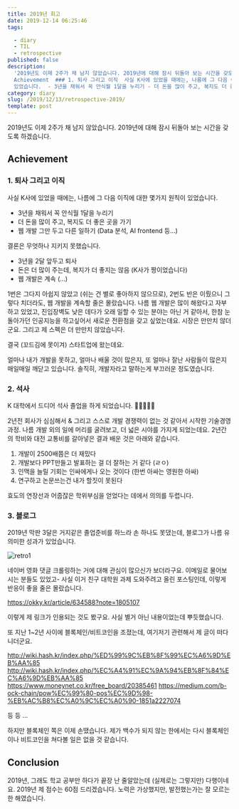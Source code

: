 ```yaml
---
title: 2019년 회고
date: 2019-12-14 06:25:46
tags:

  - diary
  - TIL
  - retrospective
published: false
description:
  '2019년도 이제 2주가 채 남지 않았습니다. 2019년에 대해 잠시 뒤돌아 보는 시간을 갖도록 하겠습니다. ##
  Achievement  ### 1. 퇴사 그리고 이직  사실 K사에 있었을 때에는, 나름에 그 다음 이직에 대한 몇가지 원칙이
  있었습니다.  - 3년을 채워서 꼭 안식월 1달을 누리기 - 더 돈을 많이 주고, 복지도 더 좋은 곳을 가기 - 웹...'
category: diary
slug: /2019/12/13/retrospective-2019/
template: post
---
```


2019년도 이제 2주가 채 남지 않았습니다. 2019년에 대해 잠시 뒤돌아 보는 시간을 갖도록 하겠습니다.

## Achievement

### 1. 퇴사 그리고 이직

사실 K사에 있었을 때에는, 나름에 그 다음 이직에 대한 몇가지 원칙이 있었습니다.

- 3년을 채워서 꼭 안식월 1달을 누리기
- 더 돈을 많이 주고, 복지도 더 좋은 곳을 가기
- 웹 개발 그만 두고 다른 일하기 (Data 분석, AI frontend 등...)

결론은 무엇하나 지키지 못했습니다.

- 3년을 2달 앞두고 퇴사
- 돈은 더 많이 주는데, 복지가 더 좋지는 않음 (K사가 짱이었습니다)
- 웹 개발은 계속 (...)

1번은 그다지 아쉽지 않았고 (쉬는 건 별로 좋아하지 않으므로),
2번도 반은 이뤘으니 그렇다 치더라도,
웹 개발을 계속할 줄은 몰랐습니다. 나름 웹 개발은 많이 해왔다고 자부하고 있었고, 진입장벽도 낮은 데다가 오래 일할 수 있는 분야는 아닌 거 같아서, 한참 눈돌아가던 인공지능을 하고싶어서 새로운 전환점을 갖고 싶었는데요. 시장은 만만치 않더군요. 그리고 제 스펙은 더 만만치 않았습니다.

결국 (꼬드김에 못이겨) 스타트업에 왔는데요.

얼마나 내가 개발을 못하고, 얼마나 배울 것이 많은지, 또 얼마나 잘난 사람들이 많은지 매일매일 깨닫고 있습니다.
솔직히, 개발자라고 말하는게 부끄러운 정도였습니다.

### 2. 석사

K 대학에서 드디어 석사 졸업을 하게 되었습니다. 🚀🚀🚀🚀🚀

2년전 회사가 심심해서 & 그리고 스스로 개발 경쟁력이 없는 것 같아서 시작한 기술경영과정. 나름 개발 외의 일에 머리를 굴려보고, 더 넓은 시야를 가지게 되었는데요. 2년간의 학비와 대전 교통비를 갈아넣은 결과 배운 것은 아래와 같습니다.

1. 개발이 2500배쯤은 더 재밌다
2. 개발보다 PPT만들고 발표하는 걸 더 잘하는 거 같다 (ㄹㅇ)
3. 인맥을 늘릴 기회는 인싸에게나 오는 것이다 (한번 아싸는 영원한 아싸)
4. 연구하고 논문쓰는건 내가 할짓이 못된다

효도의 연장선과 어줍잖은 학위부심을 얻었다는 데에서 의의를 두렵니다.

### 3. 블로그

2019년 막판 3달은 거지같은 졸업준비를 하느라 손 하나도 못댔는데, 블로그가 나름 유의미한 성과가 있었습니다.

![retro1](../images/retro1.png)

네이버 영화 댓글 크롤링하는 거에 대해 관심이 많으신가 보더라구요. 이메일로 물어보시는 분들도 있었고- 사실 이거 친구 대학원 과제 도와주려고 올린 포스팅인데, 이렇게 반응이 좋을 줄은 몰랐습니다.

https://okky.kr/article/634588?note=1805107

이렇게 제 링크가 인용되는 것도 봤구요. 사실 별거 아닌 내용이었는데 뿌듯했습니다.

또 지난 1~2년 사이에 블록체인/비트코인을 조졌는데, 여기저기 관련해서 제 글이 떠다니더군요.

http://wiki.hash.kr/index.php/%ED%99%9C%EB%8F%99%EC%A6%9D%EB%AA%85
http://wiki.hash.kr/index.php/%EC%A4%91%EC%9A%94%EB%8F%84%EC%A6%9D%EB%AA%85
https://www.moneynet.co.kr/free_board/20385461
https://medium.com/b-ock-chain/pow%EC%99%80-pos%EC%9D%98-%EB%AC%B8%EC%A0%9C%EC%A0%90-1851a2227074

등 등 ...

하지만 블록체인 쪽은 이제 손땠습니다. 제가 백수가 되지 않는 한에서는 다시 블록체인이나 비트코인을 쳐다볼 일은 없을 것 같습니다.

## Conclusion

2019년, 그래도 학교 공부만 하다가 끝장 난 줄알았는데 (실제로는 그렇지만) 다행이네요.
2019년 제 점수는 60점 드리겠습니다. 노력은 가상했지만, 발전했는가는 잘 모르는 한 해였습니다.
